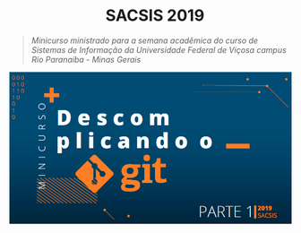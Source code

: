 <h1 align="center"><a id="user-content-fórum-da-turma-do-curso-do-front-ao-end" 
class="anchor" aria-hidden="true" 
href="#fórum-da-turma-do-curso-do-front-ao-end"><svg class="octicon octicon-link" 
viewBox="0 0 16 16" version="1.1" width="16" height="16" 
aria-hidden="true"></svg></a>SACSIS 2019</h1>
<p align="center"></p>
<blockquote>
<p><strong></strong> <em>Minicurso ministrado para a semana acadêmica do curso de 
Sistemas de Informação da Universidade Federal de Viçosa campus Rio Paranaíba - 
Minas Gerais</em></p>
</blockquote>

<img 
src="https://github.com/NadiaaOliverr/Minicurso-de-GIT---SACSIS-2019/blob/master/git.PNG" 
alt="Sacsis2019" />
